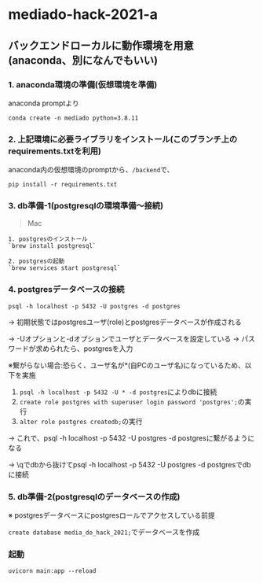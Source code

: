 # mediado-hack-2021-a

## バックエンドローカルに動作環境を用意(anaconda、別になんでもいい)

### 1. anaconda環境の準備(仮想環境を準備)

  anaconda promptより

  `conda create -n mediado python=3.8.11`

### 2. 上記環境に必要ライブラリをインストール(このブランチ上のrequirements.txtを利用)

  anaconda内の仮想環境のpromptから、`/backend`で、

  `pip install -r requirements.txt`

### 3. db準備-1(postgresqlの環境準備～接続)

  > Mac

    1. postgresのインストール
    `brew install postgresql`

    2. postgresの起動
    `brew services start postgresql`

### 4. postgresデータベースの接続

  `psql -h localhost -p 5432 -U postgres -d postgres`

  -> 初期状態ではpostgresユーザ(role)とpostgresデータベースが作成される

  -> -Uオプションと-dオプションでユーザとデータベースを設定している
  -> パスワードが求められたら、postgresを入力

  ※繋がらない場合:恐らく、ユーザ名が*(自PCのユーザ名)になっているため、以下を実施

  1. `psql -h localhost -p 5432 -U * -d postgres`によりdbに接続
  2. `create role postgres with superuser login password 'postgres';`の実行
  3. `alter role postgres createdb;`の実行

  -> これで、psql -h localhost -p 5432 -U postgres -d postgresに繋がるようになる

  -> \qでdbから抜けてpsql -h localhost -p 5432 -U postgres -d postgresでdbに接続

### 5. db準備-2(postgresqlのデータベースの作成)

※ postgresデータベースにpostgresロールでアクセスしている前提

`create database media_do_hack_2021;`でデータベースを作成

### 起動

`uvicorn main:app --reload`
